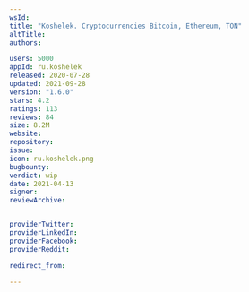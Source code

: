 ```yaml
---
wsId: 
title: "Koshelek. Cryptocurrencies Bitcoin, Ethereum, TON"
altTitle: 
authors:

users: 5000
appId: ru.koshelek
released: 2020-07-28
updated: 2021-09-28
version: "1.6.0"
stars: 4.2
ratings: 113
reviews: 84
size: 8.2M
website: 
repository: 
issue: 
icon: ru.koshelek.png
bugbounty: 
verdict: wip
date: 2021-04-13
signer: 
reviewArchive:


providerTwitter: 
providerLinkedIn: 
providerFacebook: 
providerReddit: 

redirect_from:

---
```



